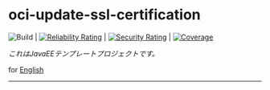 # oci-update-ssl-certification

![Build](https://github.com/syake-salmon/oci-update-ssl-certification/workflows/Build/badge.svg) | [![Reliability Rating](https://sonarcloud.io/api/project_badges/measure?project=syake-salmon_oci-update-ssl-certification&metric=reliability_rating)](https://sonarcloud.io/dashboard?id=syake-salmon_oci-update-ssl-certification) | [![Security Rating](https://sonarcloud.io/api/project_badges/measure?project=syake-salmon_oci-update-ssl-certification&metric=security_rating)](https://sonarcloud.io/dashboard?id=syake-salmon_oci-update-ssl-certification) | [![Coverage](https://sonarcloud.io/api/project_badges/measure?project=syake-salmon_oci-update-ssl-certification&metric=coverage)](https://sonarcloud.io/dashboard?id=syake-salmon_oci-update-ssl-certification)

*これはJavaEEテンプレートプロジェクトです。*

for [English](README.md)
<hr />

